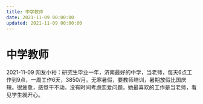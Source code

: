 ```yaml
---
title: 中学教师
date: 2021-11-09 00:00:00
updated: 2021-11-09 00:00:00
---
```


# 中学教师

2021-11-09 网友小裕：研究生毕业一年，济南最好的中学，当老师，每天6点工作到9点，一周工作6天，3850/月。无寒暑假，要教师培训，暑期放假比国庆短。很疲惫，感觉干不动。没有时间考虑恋爱问题。她最喜欢的工作是当老师，看见学生就开心。

